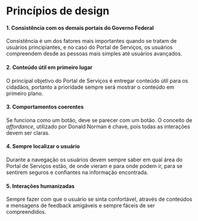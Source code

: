 # Princípios de design

#### 1. Consistência com os demais portais do Governo Federal
Consistência é um dos fatores mais importantes quando se tratam de usuários principiantes, e no caso do Portal de Serviços, os usuários compreendem desde as pessoas mais simples até usuários avançados.

#### 2. Conteúdo útil em primeiro lugar
O principal objetivo do Portal de Serviços é entregar conteúdo útil para os cidadãos, portanto a prioridade sempre será mostrar o conteúdo em primeiro plano.

#### 3. Comportamentos coerentes
Se funciona como um botão, deve se parecer com um botão. O conceito de _affordance_, utilizado por Donald Norman é chave, pois todas as interações devem ser claras. 

#### 4. Sempre localizar o usuário
Durante a navegação os usuários devem sempre saber em qual área do Portal de Serviços estão, de onde vieram e para onde podem ir, para se sentirem seguros e confiantes na informação encontrada.

#### 5. Interações humanizadas
Sempre fazer com que o usuário se sinta confortável, através de conteúdos e mensagens de feedback amigáveis e sempre fáceis de ser compreendidos.
